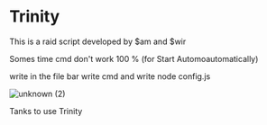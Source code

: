 # Trinity

This is a raid script developed by $am and $wir

Somes time cmd don't work 100 % (for Start Automoautomatically)

write in the file bar write cmd and write node config.js

![unknown (2)](https://user-images.githubusercontent.com/86500459/138468979-80e46e52-9586-461c-861f-3a60fc664409.png)

Tanks to use Trinity

